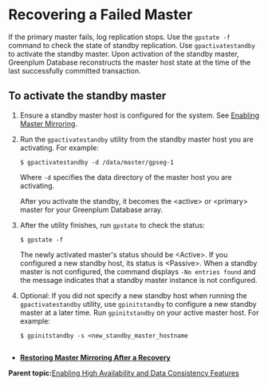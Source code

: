 # Recovering a Failed Master 

If the primary master fails, log replication stops. Use the `gpstate -f` command to check the state of standby replication. Use `gpactivatestandby` to activate the standby master. Upon activation of the standby master, Greenplum Database reconstructs the master host state at the time of the last successfully committed transaction.

## To activate the standby master 

1.  Ensure a standby master host is configured for the system. See [Enabling Master Mirroring](g-enabling-master-mirroring.html).
2.  Run the `gpactivatestandby` utility from the standby master host you are activating. For example:

    ```
    $ gpactivatestandby -d /data/master/gpseg-1
    ```

    Where `-d` specifies the data directory of the master host you are activating.

    After you activate the standby, it becomes the <active\> or <primary\> master for your Greenplum Database array.

3.  After the utility finishes, run `gpstate` to check the status:

    ```
    $ gpstate -f
    ```

    The newly activated master's status should be <Active\>. If you configured a new standby host, its status is <Passive\>. When a standby master is not configured, the command displays `-No entries found` and the message indicates that a standby master instance is not configured.

4.  Optional: If you did not specify a new standby host when running the `gpactivatestandby` utility, use `gpinitstandby` to configure a new standby master at a later time. Run `gpinitstandby` on your active master host. For example:

    ```
    $ gpinitstandby -s <new_standby_master_hostname
                   
    ```


-   **[Restoring Master Mirroring After a Recovery](../../highavail/topics/g-restoring-master-mirroring-after-a-recovery.html)**  


**Parent topic:**[Enabling High Availability and Data Consistency Features](../../highavail/topics/g-enabling-high-availability-features.html)


